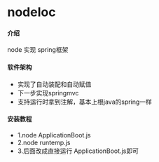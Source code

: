 # nodeIoc

#### 介绍
node 实现 spring框架

#### 软件架构
- 实现了自动装配和自动赋值
- 下一步实现springmvc
- 支持运行时拿到注解，基本上根java的spring一样


#### 安装教程
- 1.node ApplicationBoot.js
- 2.node runtemp.js
- 3.后面改成直接运行 ApplicationBoot.js即可

